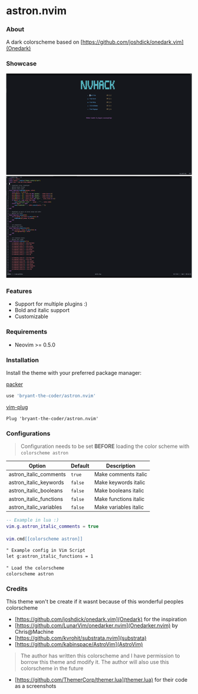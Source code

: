 # astron.nvim

### About

A dark colorscheme based on [https://github.com/joshdick/onedark.vim](Onedark)

### Showcase
<img src="./screenshots/dashboard.png" />
<img src = "./screenshots/demo_code1.png" />

### Features

- Support for multiple plugins :)
- Bold and italic support
- Customizable

### Requirements

- Neovim >= 0.5.0

### Installation

Install the theme with your preferred package manager:

[packer](https://github.com/wbthomason/packer.nvim)

```lua
use 'bryant-the-coder/astron.nvim'
```

[vim-plug](https://github.com/junegunn/vim-plug)

```vim
Plug 'bryant-the-coder/astron.nvim'
```

### Configurations
> Configuration needs to be set **BEFORE** loading the color scheme with `colorscheme astron`

| Option                     | Default   | Description              |
| -------------------------- | --------- | ------------------------ |
| astron_italic_comments  | `true`    | Make comments italic     |
| astron_italic_keywords  | `false`   | Make keywords italic     |
| astron_italic_booleans  | `false`   | Make booleans italic     |
| astron_italic_functions | `false`   | Make functions italic    |
| astron_italic_variables | `false`   | Make variables italic    |

```lua
-- Example in lua :)
vim.g.astron_italic_comments = true

vim.cmd[[colorscheme astron]]
```

```vim
" Example config in Vim Script
let g:astron_italic_functions = 1

" Load the colorscheme
colorscheme astron
```

### Credits
This theme won't be create if it wasnt because of this wonderful peoples colorscheme

- [https://github.com/joshdick/onedark.vim](Onedark) for the inspiration
- [https://github.com/LunarVim/onedarker.nvim](Onedarker.nvim) by Chris@Machine
- [https://github.com/kvrohit/substrata.nvim](substrata)
- [https://github.com/kabinspace/AstroVim](AstroVim)
> The author has written this colorscheme and I have permission to borrow this theme and modify it. The author will also use this colorscheme in the future
- [https://github.com/ThemerCorp/themer.lua](themer.lua) for their code as a screenshots
